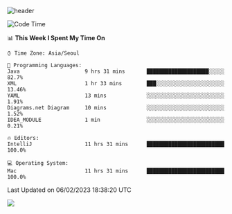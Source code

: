 ![header](https://capsule-render.vercel.app/api?type=Egg&color=timeAuto&height=300&section=header&text=PoPo&fontSize=90&animation=fadeIn)

  <!--START_SECTION:waka-->
![Code Time](http://img.shields.io/badge/Code%20Time-470%20hrs%2027%20mins-blue)

📊 **This Week I Spent My Time On** 

```text
⌚︎ Time Zone: Asia/Seoul

💬 Programming Languages: 
Java                     9 hrs 31 mins       ████████████████████░░░░░   82.7% 
XML                      1 hr 33 mins        ███░░░░░░░░░░░░░░░░░░░░░░   13.46% 
YAML                     13 mins             ░░░░░░░░░░░░░░░░░░░░░░░░░   1.91% 
Diagrams.net Diagram     10 mins             ░░░░░░░░░░░░░░░░░░░░░░░░░   1.52% 
IDEA_MODULE              1 min               ░░░░░░░░░░░░░░░░░░░░░░░░░   0.21%

🔥 Editors: 
IntelliJ                 11 hrs 31 mins      █████████████████████████   100.0%

💻 Operating System: 
Mac                      11 hrs 31 mins      █████████████████████████   100.0%

```


 Last Updated on 06/02/2023 18:38:20 UTC
<!--END_SECTION:waka-->



<img src="https://capsule-render.vercel.app/api?type=Egg&color=timeAuto&height=300&section=footer&text=PoPo&fontSize=90&animation=fadeIn&reversal=true" />
